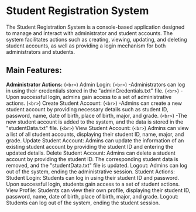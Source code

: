 # Student Registration System

The Student Registration System is a console-based application designed to manage and interact with administrator and student accounts. The system facilitates actions such as creating, viewing, updating, and deleting student accounts, as well as providing a login mechanism for both administrators and students.

## Main Features:

**Administrator Actions:** (`<br>`)
  Admin Login: (`<br>`)
    -Administrators can log in using their credentials stored in the "adminCredentials.txt" file. (`<br>`)
    -Upon successful login, admins gain access to a set of administrative actions. (`<br>`)
  Create Student Account: (`<br>`)
    -Admins can create a new student account by providing necessary details such as student ID, password, name, date of           birth, place of birth, major, and grade. (`<br>`)
    -The new student account is added to the system, and the data is stored in the "studentData.txt" file. (`<br>`)
  View Student Account: (`<br>`)
Admins can view a list of all student accounts, displaying their student ID, name, major, and grade.
Update Student Account:
Admins can update the information of an existing student account by providing the student ID and entering the updated details.
Delete Student Account:
Admins can delete a student account by providing the student ID. The corresponding student data is removed, and the "studentData.txt" file is updated.
Logout:
Admins can log out of the system, ending the administrative session.
Student Actions:
Student Login:
Students can log in using their student ID and password.
Upon successful login, students gain access to a set of student actions.
View Profile:
Students can view their own profile, displaying their student ID, password, name, date of birth, place of birth, major, and grade.
Logout:
Students can log out of the system, ending the student session.
